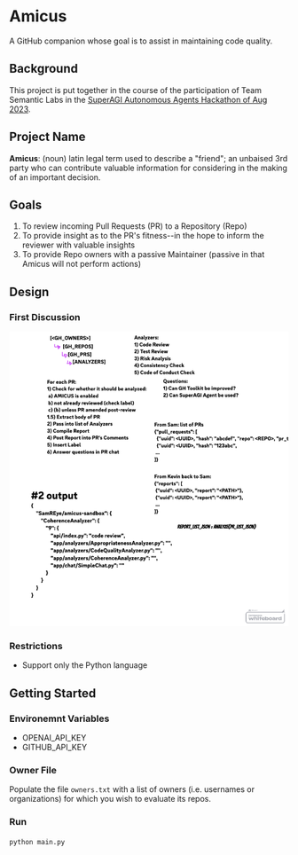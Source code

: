 # Amicus

A GitHub companion whose goal is to assist in maintaining code quality.

## Background

This project is put together in the course of the participation of Team Semantic Labs in the [SuperAGI Autonomous Agents Hackathon of Aug 2023](https://superagi.com/autonomous-agents-hackathon/).

## Project Name

**Amicus**: (noun) latin legal term used to describe a "friend"; an unbaised 3rd party who can contribute valuable information for considering in the making of an important decision.

## Goals

1. To review incoming Pull Requests (PR) to a Repository (Repo)
1. To provide insight as to the PR's fitness--in the hope to inform the reviewer with valuable insights
1. To provide Repo owners with a passive Maintainer (passive in that Amicus will not perform actions)

## Design

### First Discussion

![Design](/artifacts/whiteboard_session_1.png)

### Restrictions

 * Support only the Python language

## Getting Started

### Environemnt Variables

 * OPENAI_API_KEY
 * GITHUB_API_KEY

### Owner File

Populate the file `owners.txt` with a list of owners (i.e. usernames or organizations) for which you wish to evaluate its repos.

### Run

`python main.py`

